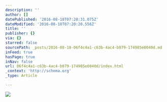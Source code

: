 ```yaml
---
description: ''
author: []
datePublished: '2016-08-18T07:20:31.075Z'
dateModified: '2016-08-18T07:20:20.556Z'
title: ''
publisher: {}
via: {}
starred: false
sourcePath: _posts/2016-08-18-06f4c4a1-c63b-4ac4-b079-174985e6040d.md
inFeed: true
hasPage: true
inNav: false
url: 06f4c4a1-c63b-4ac4-b079-174985e6040d/index.html
_context: 'http://schema.org'
_type: Article

---
```

![](https://the-grid-user-content.s3-us-west-2.amazonaws.com/bd8316a9-90a1-4ec2-adee-c1e596381b74.jpg)